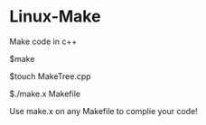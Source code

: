 # Linux-Make
Make code in c++

$make

$touch MakeTree.cpp

$./make.x Makefile

Use make.x on any Makefile to complie your code!

